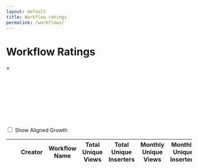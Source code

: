 ```yaml
---
layout: default
title: Workflow ratings
permalink: /workflows/
---
```


# Workflow Ratings

<p id="last-updated" class="text-muted"></p>


<!-- Modal for the chart -->
<div id="chartModal" class="modal">
    <div class="modal-content">
        <span class="close">&times;</span>
        <div id="chart-container">
            <svg class="line-chart"></svg>
            <div class="toggle-container">
                <label>
                    <input type="checkbox" id="dayCountToggle" data-umami-event-chart="align"> Show Aligned Growth
                </label>
            </div>
        </div>
    </div>
</div>

<table id="stats-table" class="display compact">
    <thead>
        <tr>
            <th class="number-column"></th> <!-- Index column -->
            <th></th> <!-- Avatar column -->
            <th>Creator</th>
            <th>Workflow Name</th>
            <th>Total Unique Views</th>
            <th>Total Unique Inserters</th>
            <th>Monthly Unique Views</th>
            <th>Monthly Unique Inserters</th>
            <th>Weekly Unique Views</th>
            <th>Weekly Unique Inserters</th>
            <th>Creation Date</th>
        </tr>
    </thead>
    <tbody>
    </tbody>
</table>

<link rel="stylesheet" href="{{ '/assets/css/modal.css' | relative_url }}">
<script src="https://cdn.jsdelivr.net/npm/chart.xkcd@1.1.13/dist/chart.xkcd.min.js"></script>
<script src="{{ '/assets/js/generate-table-workflows.js' | relative_url }}"></script>
<script src="{{ '/assets/js/workflow-chart.js' | relative_url }}"></script>
